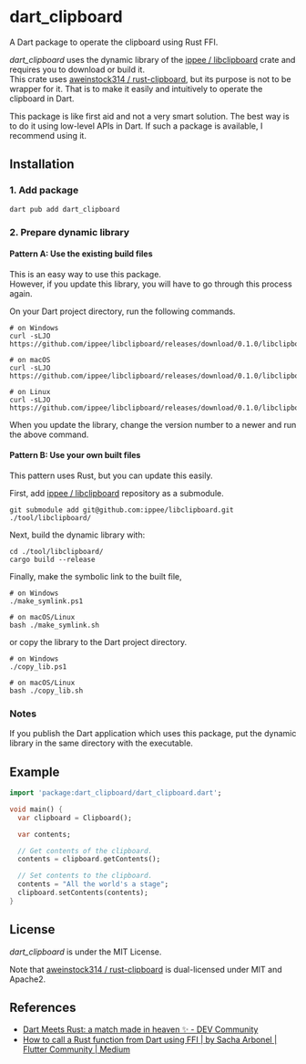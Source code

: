 # dart_clipboard

A Dart package to operate the clipboard using Rust FFI.

_dart_clipboard_ uses the dynamic library of the [ippee / libclipboard](https://github.com/ippee/libclipboard) crate and requires you to download or build it.  
This crate uses [aweinstock314 / rust-clipboard](https://github.com/aweinstock314/rust-clipboard), but its purpose is not to be wrapper for it. That is to make it easily and intuitively to operate the clipboard in Dart.

This package is like first aid and not a very smart solution. The best way is to do it using low-level APIs in Dart. If such a package is available, I recommend using it.

## Installation

### 1. Add package

```shell
dart pub add dart_clipboard
```

### 2. Prepare dynamic library

#### Pattern A: Use the existing build files

This is an easy way to use this package.  
However, if you update this library, you will have to go through this process again.

On your Dart project directory, run the following commands.

```shell
# on Windows
curl -sLJO https://github.com/ippee/libclipboard/releases/download/0.1.0/libclipboard.dll

# on macOS
curl -sLJO https://github.com/ippee/libclipboard/releases/download/0.1.0/libclipboard.dylib

# on Linux
curl -sLJO https://github.com/ippee/libclipboard/releases/download/0.1.0/libclipboard.so
```

When you update the library, change the version number to a newer and run the above command.

#### Pattern B: Use your own built files

This pattern uses Rust, but you can update this easily.  

First, add [ippee / libclipboard](https://github.com/ippee/libclipboard) repository as a submodule.

```shell
git submodule add git@github.com:ippee/libclipboard.git ./tool/libclipboard/
```

Next, build the dynamic library with:

```shell
cd ./tool/libclipboard/
cargo build --release
```

Finally, make the symbolic link to the built file,

```shell
# on Windows
./make_symlink.ps1

# on macOS/Linux
bash ./make_symlink.sh
```

or copy the library to the Dart project directory.

```shell
# on Windows
./copy_lib.ps1

# on macOS/Linux
bash ./copy_lib.sh
```

### Notes

If you publish the Dart application which uses this package, put the dynamic library in the same directory with the executable.

## Example

```dart
import 'package:dart_clipboard/dart_clipboard.dart';

void main() {
  var clipboard = Clipboard();

  var contents;

  // Get contents of the clipboard.
  contents = clipboard.getContents();

  // Set contents to the clipboard.
  contents = "All the world's a stage";
  clipboard.setContents(contents);
}
```

## License

_dart_clipboard_ is under the MIT License.

Note that [aweinstock314 / rust-clipboard](https://github.com/aweinstock314/rust-clipboard) is dual-licensed under MIT and Apache2.

## References

- [Dart Meets Rust: a match made in heaven ✨ - DEV Community](https://dev.to/sunshine-chain/dart-meets-rust-a-match-made-in-heaven-9f5)
- [How to call a Rust function from Dart using FFI | by Sacha Arbonel | Flutter Community | Medium](https://medium.com/flutter-community/how-to-call-a-rust-function-from-dart-using-ffi-f48f3ea3af2c)
